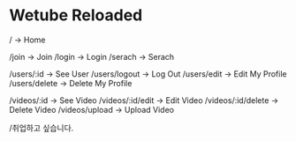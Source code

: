 # Wetube Reloaded

/ -> Home

/join -> Join
/login -> Login
/serach -> Serach

/users/:id -> See User
/users/logout -> Log Out
/users/edit -> Edit My Profile
/users/delete -> Delete My Profile

/videos/:id -> See Video
/videos/:id/edit -> Edit Video
/videos/:id/delete -> Delete Video
/videos/upload -> Upload Video

/취업하고 싶습니다.
